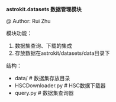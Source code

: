 **astrokit.datasets 数据管理模块**

@ Author: Rui Zhu

模块功能：
1. 数据集查询、下载的集成
2. 存放数据在astrokit/datasets/data目录下

结构：
- data/  # 数据集存放目录
- HSCDownloader.py  # HSC数据下载器
- query.py  # 数据集查询器